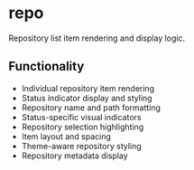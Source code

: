 # repo

Repository list item rendering and display logic.

## Functionality

- Individual repository item rendering
- Status indicator display and styling
- Repository name and path formatting
- Status-specific visual indicators
- Repository selection highlighting
- Item layout and spacing
- Theme-aware repository styling
- Repository metadata display

